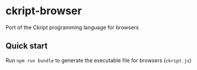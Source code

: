 # ckript-browser

Port of the Ckript programming language for browsers

## Quick start

Run `npm run bundle` to generate the executable file for browsers (`ckript.js`)